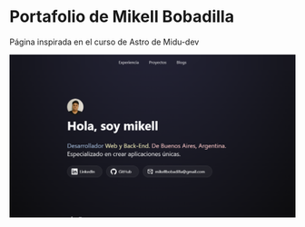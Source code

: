 # Portafolio de Mikell Bobadilla

Página inspirada en el curso de Astro de Midu-dev

![Alt text](image.png)